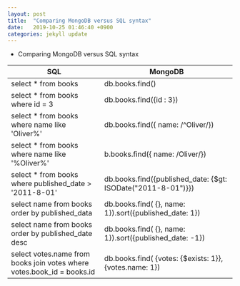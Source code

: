 ```yaml
---
layout: post
title:  "Comparing MongoDB versus SQL syntax"
date:   2019-10-25 01:46:40 +0900
categories: jekyll update
---
```

+ Comparing MongoDB versus SQL syntax

| SQL      | MongoDB |
| ----------- | ----------- |
| select * from books      | db.books.find()       |
| select * from books where id = 3   | db.books.find({id : 3})        |
| select * from books where name like 'Oliver%'      | db.books.find({ name: /^Oliver/})       |
| select * from books where name like '%Oliver%'   | b.books.find({ name: /Oliver/})        |
| select * from books where published_date > '2011-8-01'      | db.books.find({published_date: {$gt: ISODate("2011-8-01")}})       |
| select name from books order by published_data   | db.books.find( {}, name: 1}).sort({published_date: 1})        |
| select name from books order by published_date desc      | db.books.find( {}, name: 1}).sort({published_date: -1})       |
| select votes.name from books join votes where votes.book_id = books.id   | db.books.find( {votes: {$exists: 1}}, {votes.name: 1})        |


